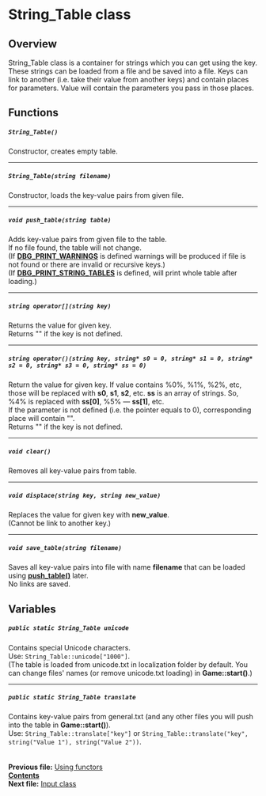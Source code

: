 ﻿# String_Table class

## Overview

String_Table class is a container for strings which you can get using the key. These strings can be loaded from a file and be saved into a file. Keys can link to another (i.e. take their value from another keys) and contain places for parameters. Value will contain the parameters you pass in those places.

## Functions  

##### `String_Table()`
Constructor, creates empty table.  

----
##### `String_Table(string filename)`
Constructor, loads the key-value pairs from given file.  

----
##### `void push_table(string table)`
Adds key-value pairs from given file to the table.  
If no file found, the table will not change.  
(If **[DBG_PRINT_WARNINGS](19_debug_h.md#dbg_print_warnings)** is defined warnings will be produced if file is not found or there are invalid or recursive keys.)  
(If **[DBG_PRINT_STRING_TABLES](19_debug_h.md#dbg_print_string_tables)** is defined, will print whole table after loading.)  

----
##### `string operator[](string key)`
Returns the value for given key.  
Returns "" if the key is not defined.  

----
##### `string operator()(string key, string* s0 = 0, string* s1 = 0, string* s2 = 0, string* s3 = 0, string* ss = 0)`
Return the value for given key. If value contains %0%, %1%, %2%, etc, those will be replaced with **s0**, **s1**, **s2**, etc. **ss** is an array of strings. So, %4% is replaced with **ss[0]**, %5% — **ss[1]**, etc.  
If the parameter is not defined (i.e. the pointer equals to 0), corresponding place will contain "".  
Returns "" if the key is not defined.  

----
##### `void clear()`
Removes all key-value pairs from table.  

----
##### `void displace(string key, string new_value)`
Replaces the value for given key with **new_value**.  
(Cannot be link to another key.)  

----
##### `void save_table(string filename)`
Saves all key-value pairs into file with name **filename** that can be loaded using **[push_table()](07_String_Table.md#void-push_tablestring-table)** later.  
No links are saved.

## Variables  

##### `public static String_Table unicode`
Contains special Unicode characters.  
Use: `String_Table::unicode["1000"]`.  
(The table is loaded from unicode.txt in localization folder by default. You can change files' names (or remove unicode.txt loading) in **Game::start()**.)  

----
##### `public static String_Table translate`
Contains key-value pairs from general.txt (and any other files you will push into the table in **Game::start()**).  
Use: `String_Table::translate["key"]` or `String_Table::translate("key", string("Value 1"), string("Value 2"))`.  
   
   
**Previous file:** [Using functors](06_Using_functors.md)  
**[Contents](00_Contents.md)**  
**Next file:** [Input class](08_Input.md)